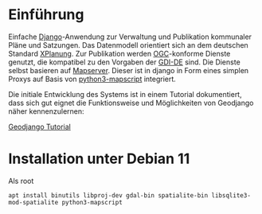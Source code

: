 # Einführung

Einfache [Django](https://www.djangoproject.com/)-Anwendung zur Verwaltung und Publikation kommunaler Pläne und Satzungen. Das Datenmodell orientiert sich an dem deutschen Standard [XPlanung](https://xleitstelle.de/xplanung). Zur Publikation werden [OGC](https://www.ogc.org/)-konforme Dienste genutzt, die kompatibel zu den Vorgaben der [GDI-DE](https://www.gdi-de.org/) sind. Die Dienste selbst basieren auf [Mapserver](https://mapserver.org/). Dieser ist in django in Form eines simplen Proxys auf Basis von [python3-mapscript](https://pypi.org/project/mapscript/) integriert.

Die initiale Entwicklung des Systems ist in einem Tutorial dokumentiert, dass sich gut eignet die Funktionsweise und Möglichkeiten von Geodjango näher kennenzulernen:

[Geodjango Tutorial](https://mrmap-community.github.io/django-tutorial/)

# Installation unter Debian 11

Als root

```shell
apt install binutils libproj-dev gdal-bin spatialite-bin libsqlite3-mod-spatialite python3-mapscript
```


